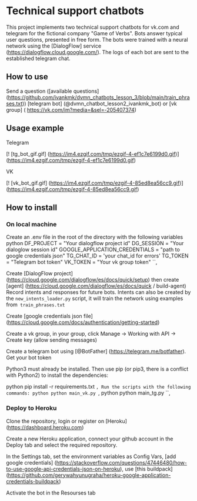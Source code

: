 # Technical support chatbots

This project implements two technical support chatbots for vk.com and telegram for the fictional company "Game of Verbs". Bots answer typical user questions, presented in free form. The bots were trained with a neural network using the [DialogFlow] service (https://dialogflow.cloud.google.com/). The logs of each bot are sent to the established telegram chat.

## How to use

Send a question ([available questions] (https://github.com/ivankmk/dvmn_chatbots_lesson_3/blob/main/train_phrases.txt)) [telegram bot] (@dvmn_chatbot_lesson2_ivankmk_bot) or [vk group] ( https://vk.com/im?media=&sel=-205407374)

## Usage example

Telegram

[! [tg_bot_gif.gif] (https://im4.ezgif.com/tmp/ezgif-4-ef1c7e6199d0.gif)] (https://im4.ezgif.com/tmp/ezgif-4-ef1c7e6199d0.gif)


VK

[! [vk_bot_gif.gif] (https://im4.ezgif.com/tmp/ezgif-4-85ed8ea56cc9.gif)] (https://im4.ezgif.com/tmp/ezgif-4-85ed8ea56cc9.gif)

## How to install

### On local machine

Create an .env file in the root of the directory with the following variables
python
DF_PROJECT = "Your dialogflow project id"
DG_SESSION = "Your dialoglow session id"
GOOGLE_APPLICATION_CREDENTIALS = "path to google credentials json"
TG_CHAT_ID = 'your chat_id for errors'
TG_TOKEN = "Telegram bot token"
VK_TOKEN = "Your vk group token"
``,

Create [DialogFlow project] (https://cloud.google.com/dialogflow/es/docs/quick/setup) then create [agent] (https://cloud.google.com/dialogflow/es/docs/quick / build-agent) Record intents and responses for future bots. Intents can also be created by the `new_intents_loader.py` script, it will train the network using examples from` train_phrases.txt`

Create [google credentials json file] (https://cloud.google.com/docs/authentication/getting-started)

Create a vk group, in your group, click Manage -> Working with API -> Create key (allow sending messages)

Create a telegram bot using [@BotFather] (https://telegram.me/botfather). Get your bot token

Python3 must already be installed. Then use pip (or pip3, there is a conflict with Python2) to install the dependencies:

python
pip install -r requirements.txt
``,
Run the scripts with the following commands:
python
python main_vk.py
``,
python
python main_tg.py
``,

### Deploy to Heroku

Clone the repository, login or register on [Heroku] (https://dashboard.heroku.com)

Create a new Heroku application, connect your github account in the Deploy tab and select the required repository.

In the Settings tab, set the environment variables as Config Vars, [add google credentials] (https://stackoverflow.com/questions/47446480/how-to-use-google-api-credentials-json-on-heroku), use [this buildpack] (https://github.com/gerywahyunugraha/heroku-google-application-credentials-buildpack)

Activate the bot in the Resourses tab